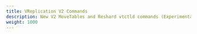```yaml
---
title: VReplication V2 Commands
description: New V2 MoveTables and Reshard vtctld commands (Experimental)
weight: 1000
---
```


